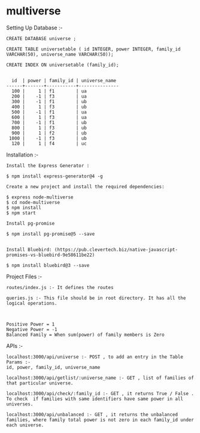 # multiverse

Setting Up Database :- 

    CREATE DATABASE universe ;

    CREATE TABLE universetable ( id INTEGER, power INTEGER, family_id VARCHAR(50), universe_name VARCHAR(50));

    CREATE INDEX ON universetable (family_id);


      id  | power | family_id | universe_name 
    ------+-------+-----------+---------------
      100 |     1 | f1        | ua
      200 |    -1 | f3        | ua
      300 |    -1 | f1        | ub
      400 |     1 | f3        | ub
      500 |    -1 | f1        | ua
      600 |     1 | f3        | ua
      700 |    -1 | f1        | ub
      800 |     1 | f3        | ub
      900 |     1 | f2        | ub
     1000 |    -1 | f3        | ub
      120 |     1 | f4        | uc


Installation :- 

    Install the Express Generator :

    $ npm install express-generator@4 -g

    Create a new project and install the required dependencies:

    $ express node-multiverse
    $ cd node-multiverse
    $ npm install
    $ npm start

    Install pg-promise

    $ npm install pg-promise@5 --save


    Install Bluebird: (https://pub.clevertech.biz/native-javascript-promises-vs-bluebird-9e58611be22)

    $ npm install bluebird@3 --save


Project Files :- 

    routes/index.js :- It defines the routes

    queries.js :- This file should be in root directory. It has all the logical operations.



    Positive Power = 1
    Negative Power = -1
    Balanced Family = When sum(power) of family members is Zero


APIs :- 

    localhost:3000/api/universe :- POST , to add an entry in the Table
    Params :-
    id, power, family_id, universe_name

    localhost:3000/api/getlist/:universe_name :- GET , list of families of that particular universe.

    localhost:3000/api/check/:family_id :- GET , it returns True / False . To check  if families with same identifiers have same power in all universes.

    localhost:3000/api/unbalanced :- GET , it returns the unbalanced families, where family total power is not zero in each family_id under each universe.
